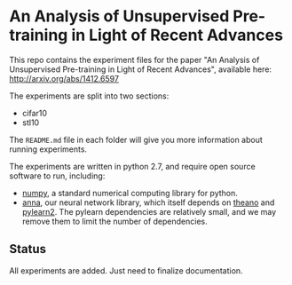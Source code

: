 # An Analysis of Unsupervised Pre-training in Light of Recent Advances
This repo contains the experiment files for the paper "An Analysis of Unsupervised Pre-training in Light of Recent Advances", available here: http://arxiv.org/abs/1412.6597

The experiments are split into two sections:
+ cifar10
+ stl10

The `README.md` file in each folder will give you more information about running experiments.

The experiments are written in python 2.7, and require open source software to run, including:
+ [numpy][numpy], a standard numerical computing library for python.
+ [anna][anna], our neural network library, which itself depends on [theano][theano] and [pylearn2][pylearn2]. The pylearn dependencies are relatively small, and we may remove them to limit the number of dependencies.

[numpy]:http://www.numpy.org/
[theano]:http://deeplearning.net/software/theano/
[pylearn2]:http://deeplearning.net/software/pylearn2/
[anna]:https://github.com/ifp-uiuc/anna

## Status
All experiments are added. Just need to finalize documentation.
